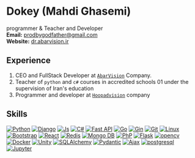 # Dokey (Mahdi Ghasemi)

<p>
programmer & Teacher and Developer<br>
<b>Email:</b> <a href="mailto:prodbygodfather@gmail.com">prodbygodfather@gmail.com</a><br>
<b>Website:</b> <a target="_blank" href="https://dr.abarvision.ir">dr.abarvision.ir</a>
</p>


  ## Experience
1. CEO and FullStack Developer at <a href='https://github.com/abarvision/'>`AbarVision`</a> Company.
2. Teacher of `python` and `c#` courses in accredited schools 01 under the supervision of Iran's education
3. Programmer and developer at <a href='https://github.com//hoopadvision/'>`Hoopadvision`</a> company

  ## Skills
[![Python](https://img.shields.io/badge/python-%2320232a.svg?style=for-the-badge&logo=python)](https://github.com//prodbygodfather)
[![Django](https://img.shields.io/badge/django-%2320232a.svg?style=for-the-badge&logo=django)](https://github.com//prodbygodfather)
[![Js](https://img.shields.io/badge/java%20script-%2320232a.svg?style=for-the-badge&logo=javascript)](https://github.com//prodbygodfather)
[![C#](https://img.shields.io/badge/C%20Sharp-%2320232a.svg?style=for-the-badge&logo=csharp)](https://github.com//prodbygodfather)
[![Fast API](https://img.shields.io/badge/fastapi-%2320232a.svg?style=for-the-badge&logo=fastapi)](https://github.com//prodbygodfather)
[![Go](https://img.shields.io/badge/Go%20Lang-%2320232a.svg?style=for-the-badge&logo=go)](https://github.com//prodbygodfather)
[![Gin](https://img.shields.io/badge/gin-%2320232a.svg?style=for-the-badge&logo=gin)](https://github.com//prodbygodfather)
[![Git](https://img.shields.io/badge/git-%2320232a.svg?style=for-the-badge&logo=git)](https://github.com//prodbygodfather)
[![Linux](https://img.shields.io/badge/linux-%2320232a.svg?style=for-the-badge&logo=linux)](https://github.com//prodbygodfather)
[![Bootstrap](https://img.shields.io/badge/bootstrap-%2320232a.svg?style=for-the-badge&logo=bootstrap)](https://github.com//prodbygodfather)
[![React](https://img.shields.io/badge/react-%2320232a.svg?style=for-the-badge&logo=react)](https://github.com//prodbygodfather)
[![Redis](https://img.shields.io/badge/redis-%2320232a.svg?style=for-the-badge&logo=redis)](https://github.com//prodbygodfather)
[![Mongo DB](https://img.shields.io/badge/mongodb-%2320232a.svg?style=for-the-badge&logo=mongodb)](https://github.com//prodbygodfather)
[![PhP](https://img.shields.io/badge/php-%2320232a.svg?style=for-the-badge&logo=php)](https://github.com//prodbygodfather)
[![Flask](https://img.shields.io/badge/flask-%2320232a.svg?style=for-the-badge&logo=flask)](https://github.com//prodbygodfather)
[![opencv](https://img.shields.io/badge/opencv-%2320232a.svg?style=for-the-badge&logo=opencv)](https://github.com//prodbygodfather)
[![Docker](https://img.shields.io/badge/docker-%2320232a.svg?style=for-the-badge&logo=docker)](https://github.com//prodbygodfather)
[![Unity](https://img.shields.io/badge/unity-%2320232a.svg?style=for-the-badge&logo=unity)](https://github.com//prodbygodfather)
[![SQLAlchemy](https://img.shields.io/badge/SQLAlchemy-%2320232a.svg?style=for-the-badge&logo=sqlalchemy)](https://github.com/prodbygodfather)
[![Pydantic](https://img.shields.io/badge/pydantic-%2320232a.svg?style=for-the-badge&logo=pydantic)](https://github.com/prodbygodfather)
[![Ajax](https://img.shields.io/badge/jquery-%2320232a.svg?style=for-the-badge&logo=jquery)](https://github.com/prodbygodfather)
[![postgresql](https://img.shields.io/badge/postgresql-%2320232a.svg?style=for-the-badge&logo=postgresql)](https://github.com/prodbygodfather)
[![Jupyter](https://img.shields.io/badge/Notebook-%2320232a.svg?style=for-the-badge&logo=jupyter)](https://github.com/prodbygodfather)
